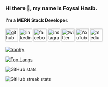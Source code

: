 ### Hi there 👋, my name is Foysal Hasib.
#### I'm a MERN Stack Developer.



[<img src='https://cdn.jsdelivr.net/npm/simple-icons@3.0.1/icons/github.svg' alt='github' height='40'>](https://github.com/foysalhasib)  [<img src='https://cdn.jsdelivr.net/npm/simple-icons@3.0.1/icons/linkedin.svg' alt='linkedin' height='40'>](https://www.linkedin.com/in/https://www.linkedin.com/in/foysal-hasib-90170a287?utm_source=share&utm_campaign=share_via&utm_content=profile&utm_medium=android_app/)  [<img src='https://cdn.jsdelivr.net/npm/simple-icons@3.0.1/icons/facebook.svg' alt='facebook' height='40'>](https://www.facebook.com/https://www.facebook.com/foysal.hasib)  [<img src='https://cdn.jsdelivr.net/npm/simple-icons@3.0.1/icons/instagram.svg' alt='instagram' height='40'>](https://www.instagram.com/https://www.instagram.com/faisal_hasib?igsh=cDd1NWd0YXljMDVk/)  [<img src='https://cdn.jsdelivr.net/npm/simple-icons@3.0.1/icons/twitter.svg' alt='twitter' height='40'>](https://twitter.com/https://x.com/FHasib82006)  [<img src='https://cdn.jsdelivr.net/npm/simple-icons@3.0.1/icons/youtube.svg' alt='YouTube' height='40'>](https://www.youtube.com/channel/https://www.youtube.com/@FoysalHasibItAcademy)  [<img src='https://cdn.jsdelivr.net/npm/simple-icons@3.0.1/icons/medium.svg' alt='medium' height='40'>](https://medium.com/@faisalhasib82)  

[![trophy](https://github-profile-trophy.vercel.app/?username=foysalhasib)](https://github.com/ryo-ma/github-profile-trophy)

[![Top Langs](https://github-readme-stats.vercel.app/api/top-langs/?username=foysalhasib)](https://github.com/anuraghazra/github-readme-stats)  

![GitHub stats](https://github-readme-stats.vercel.app/api?username=foysalhasib&show_icons=true)


![GitHub streak stats](https://streak-stats.demolab.com/?user=foysalhasib)  

